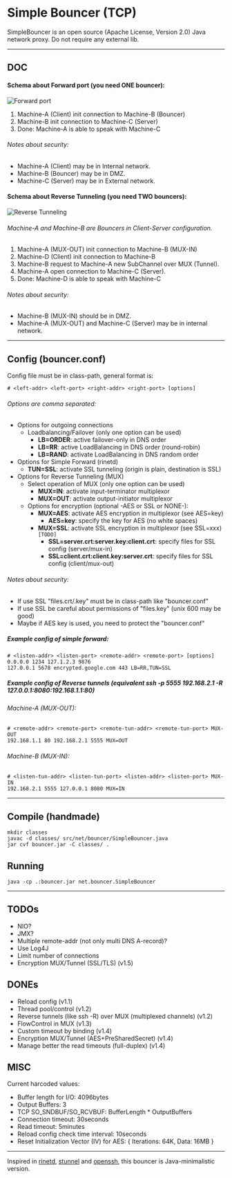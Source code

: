 # Simple Bouncer (TCP)

SimpleBouncer is an open source (Apache License, Version 2.0) Java network proxy. Do not require any external lib.

---

## DOC

#### Schema about Forward port (you need ONE bouncer):
    
![Forward port](https://raw.github.com/ggrandes/bouncer/master/doc/forward_port.png "Forward port")

1. Machine-A (Client) init connection to Machine-B (Bouncer)
2. Machine-B init connection to Machine-C (Server)
3. Done: Machine-A is able to speak with Machine-C

###### Notes about security:

* Machine-A (Client) may be in Internal network.
* Machine-B (Bouncer) may be in DMZ.
* Machine-C (Server) may be in External network.

#### Schema about Reverse Tunneling (you need TWO bouncers):
    
![Reverse Tunneling](https://raw.github.com/ggrandes/bouncer/master/doc/reverse_tunneling.png "Reverse Tunneling")

###### Machine-A and Machine-B are Bouncers in Client-Server configuration.

1. Machine-A (MUX-OUT) init connection to Machine-B (MUX-IN)
2. Machine-D (Client) init connection to Machine-B
3. Machine-B request to Machine-A new SubChannel over MUX (Tunnel).
4. Machine-A open connection to Machine-C (Server).
5. Done: Machine-D is able to speak with Machine-C

###### Notes about security:

* Machine-B (MUX-IN) should be in DMZ.
* Machine-A (MUX-OUT) and Machine-C (Server) may be in internal network.

---

## Config (bouncer.conf)
Config file must be in class-path, general format is:

    # <left-addr> <left-port> <right-addr> <right-port> [options]

###### Options are comma separated:

* Options for outgoing connections
    * Loadbalancing/Failover (only one option can be used)
        * **LB=ORDER**: active failover-only in DNS order
        * **LB=RR**: active LoadBalancing in DNS order (round-robin)
        * **LB=RAND**: activate LoadBalancing in DNS random order
* Options for Simple Forward (rinetd)
    * **TUN=SSL**: activate SSL tunneling (origin is plain, destination is SSL)
* Options for Reverse Tunneling (MUX)
    * Select operation of MUX (only one option can be used)
        * **MUX=IN**: activate input-terminator multiplexor
        * **MUX=OUT**: activate output-initiator multiplexor
    * Options for encryption (optional -AES or SSL or NONE-):
        * **MUX=AES**: activate AES encryption in multiplexor (see AES=key)
            * **AES=key**: specify the key for AES (no white spaces)
        * **MUX=SSL**: activate SSL encryption in multiplexor (see SSL=xxx) `[TODO]`
            * **SSL=server.crt:server.key:client.crt**: specify files for SSL config (server/mux-in)
            * **SSL=client.crt:client.key:server.crt**: specify files for SSL config (client/mux-out)

###### Notes about security:

* If use SSL "files.crt/.key" must be in class-path like "bouncer.conf"
* If use SSL be careful about permissions of "files.key" (unix 600 may be good)
* Maybe if AES key is used, you need to protect the "bouncer.conf"

##### Example config of simple forward:

    # <listen-addr> <listen-port> <remote-addr> <remote-port> [options]
    0.0.0.0 1234 127.1.2.3 9876
    127.0.0.1 5678 encrypted.google.com 443 LB=RR,TUN=SSL
    
##### Example config of Reverse tunnels (equivalent ssh -p 5555 192.168.2.1 -R 127.0.0.1:8080:192.168.1.1:80)

###### Machine-A (MUX-OUT):

    # <remote-addr> <remote-port> <remote-tun-addr> <remote-tun-port> MUX-OUT
    192.168.1.1 80 192.168.2.1 5555 MUX=OUT

###### Machine-B (MUX-IN):
 
    # <listen-tun-addr> <listen-tun-port> <listen-addr> <listen-port> MUX-IN
    192.168.2.1 5555 127.0.0.1 8080 MUX=IN
 
---

## Compile (handmade)

    mkdir classes
    javac -d classes/ src/net/bouncer/SimpleBouncer.java
    jar cvf bouncer.jar -C classes/ .

## Running

    java -cp .:bouncer.jar net.bouncer.SimpleBouncer

---

## TODOs

* NIO?
* JMX?
* Multiple remote-addr (not only multi DNS A-record)?
* Use Log4J
* Limit number of connections
* Encryption MUX/Tunnel (SSL/TLS) (v1.5)

## DONEs

* Reload config (v1.1)
* Thread pool/control (v1.2)
* Reverse tunnels (like ssh -R) over MUX (multiplexed channels) (v1.2)
* FlowControl in MUX (v1.3)
* Custom timeout by binding (v1.4)
* Encryption MUX/Tunnel (AES+PreSharedSecret) (v1.4)
* Manage better the read timeouts (full-duplex) (v1.4)

## MISC
Current harcoded values:

* Buffer length for I/O: 4096bytes
* Output Buffers: 3
* TCP SO_SNDBUF/SO_RCVBUF: BufferLength * OutputBuffers 
* Connection timeout: 30seconds
* Read timeout: 5minutes
* Reload config check time interval: 10seconds
* Reset Initialization Vector (IV) for AES: { Iterations: 64K, Data: 16MB }


---
Inspired in [rinetd](http://www.boutell.com/rinetd/), [stunnel](https://www.stunnel.org/static/stunnel.html) and [openssh](http://www.openssh.org/), this bouncer is Java-minimalistic version.
